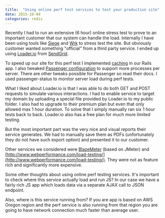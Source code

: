 ```yaml
---
title:  "Using online perf test services to test your production site"
date: 2015-10-04
categories: redis
---
```


Recently I had to run an extensive (6 hour) online stress test to prove to an important customer that our system can handle the load.  Internally I have been using tools like [Siege](https://www.joedog.org/siege-home/) and [Wrk](https://github.com/wg/wrk) to stress test the site.  But obviously customer wanted something "official" from a third party service.  I ended up using [Loader.io](http://loader.io/) from [SendGrid](https://sendgrid.com/).

To speed up our site for this perf test I implemented [caching](http://guides.rubyonrails.org/caching_with_rails.html) in our Rails app.  I also tweaked [Passenger configuration](https://www.phusionpassenger.com/library/config/nginx/reference/#passenger_max_pool_size) to support more processes per server.  There are other tweaks possible for Passenger so read their docs.  I used passenger-status to monitor server load during perf tests.

What I liked about Loader.io is that I was able to do both GET and POST requests to simulate various interactions.  I had to enable service to target my domain by uploading a special file provided by Loader.io to my public folder.  I also had to upgrade to their premium plan but even that only allowed max 1 hour duration.  To solve that I simply manually ran six 1 hour tests back to back.  Loader.io also has a free plan for much more limited testing.

But the most important part was the very nice and visual reports their service generates.  We had to manually save them as PDFs (unfortunately they do not have such export option) and presented it to our customer.

Other services we considered were [BlazeMeter](https://blazemeter.com/) (based on JMeter) and [http://www.webperformance.com/load-testing/](http://www.webperformance.com/load-testing/).  They were not as feature rich and significantly more expensive.

Some other thoughts about using online perf testing services.  It's important to check where this service actually load and run JS?  In our case we have a fairly rich JS app which loads data via a separate AJAX call to JSON endpoint.

Also, where is this service running from?  If you are app is based on AWS Oregon region and the perf service is also running from that region you are going to have network connection much faster than average user.
